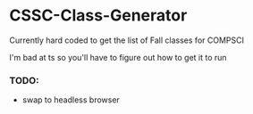 # CSSC-Class-Generator

Currently hard coded to get the list of Fall classes for COMPSCI

I'm bad at ts so you'll have to figure out how to get it to run

### TODO:
* swap to headless browser